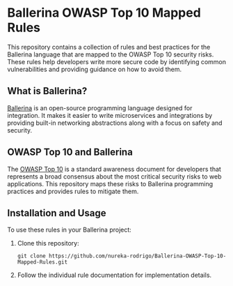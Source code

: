 # Ballerina OWASP Top 10 Mapped Rules

This repository contains a collection of rules and best practices for the Ballerina language that are mapped to the OWASP Top 10 security risks. These rules help developers write more secure code by identifying common vulnerabilities and providing guidance on how to avoid them.

## What is Ballerina?

[Ballerina](https://ballerina.io/) is an open-source programming language designed for integration. It makes it easier to write microservices and integrations by providing built-in networking abstractions along with a focus on safety and security.

## OWASP Top 10 and Ballerina

The [OWASP Top 10](https://owasp.org/Top10/) is a standard awareness document for developers that represents a broad consensus about the most critical security risks to web applications. This repository maps these risks to Ballerina programming practices and provides rules to mitigate them.

## Installation and Usage

To use these rules in your Ballerina project:

1. Clone this repository:
   ```
   git clone https://github.com/nureka-rodrigo/Ballerina-OWASP-Top-10-Mapped-Rules.git
   ```

2. Follow the individual rule documentation for implementation details.
